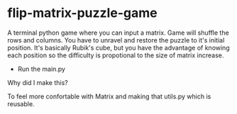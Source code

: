 # flip-matrix-puzzle-game

A terminal python game where you can input a matrix.
Game will shuffle the rows and columns.
You have to unravel and restore the puzzle to it's initial position.
It's basically Rubik's cube, but you have the advantage of knowing each position so the difficulty is propotional to the size of matrix increase.

- Run the main.py

Why did I make this?

To feel more confortable with Matrix and making that utils.py which is reusable.

